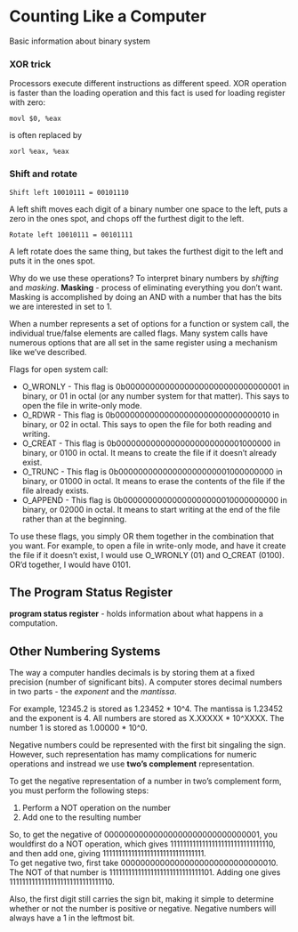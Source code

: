 # Counting Like a Computer

Basic information about binary system

### XOR trick

Processors execute different instructions as different speed. XOR operation is faster than the loading operation and this fact is used for loading register with zero:

```assembly
movl $0, %eax
```
is often replaced by
```assembly
xorl %eax, %eax
```
### Shift and rotate

```
Shift left 10010111 = 00101110
```
A left shift moves each digit of a binary number one space to the left, puts a zero in the ones spot, and chops off the furthest digit to the left. 

```
Rotate left 10010111 = 00101111
```
 A left rotate does the same thing, but takes the furthest digit to the left and puts it in the ones spot.
 
 Why do we use these operations? To interpret binary numbers by *shifting* and *masking*.
 **Masking** - process of eliminating everything you don’t want. Masking is accomplished by doing an AND with a
number that has the bits we are interested in set to 1.

When a number represents a set of options for a function or system call, the individual true/false elements are called flags. Many system calls have numerous options that are all set in the same register using a mechanism like we’ve described.  

Flags for open system call:
 * O_WRONLY - This flag is 0b00000000000000000000000000000001 in binary, or 01 in octal (or any number system for that matter). This says to open the file in write-only mode.
 * O_RDWR - This flag is 0b00000000000000000000000000000010 in binary, or 02 in octal. This says to open the file for both reading and writing.
 * O_CREAT - This flag is 0b00000000000000000000000001000000 in binary, or 0100 in octal. It means to create the file if it doesn’t already exist.
 * O_TRUNC - This flag is 0b00000000000000000000001000000000 in binary, or 01000 in octal. It means to erase the contents of the file if the file already exists.
 * O_APPEND - This flag is 0b00000000000000000000010000000000 in binary, or 02000 in octal. It means to start writing at the end of the file rather than at the beginning.

To use these flags, you simply OR them together in the combination that you want. For example, to open a file in write-only mode, and have it create the file if it doesn’t exist, I would use O_WRONLY (01) and O_CREAT (0100). OR’d together, I would have 0101.

## The Program Status Register

**program status register** - holds information about what happens in a computation.

## Other Numbering Systems

The way a computer handles decimals is by storing them at a fixed precision (number of significant bits).  A computer stores decimal numbers in two parts - the *exponent* and the *mantissa*.


For example, 12345.2 is stored as 1.23452 * 10^4. The mantissa is 1.23452 and the exponent is 4. All numbers are stored as X.XXXXX * 10^XXXX. The number 1 is stored as 1.00000 * 10^0.

Negative numbers could be represented with the first bit singaling the sign. However, such representation has mamy complications for numeric operations and instread we use **two’s complement** representation.

To get the negative representation of a number in two’s complement form, you must perform the following steps:  
1. Perform a NOT operation on the number
2. Add one to the resulting number

So, to get the negative of 00000000000000000000000000000001, you wouldfirst do a NOT operation, which gives 11111111111111111111111111111110, and then add one, giving 11111111111111111111111111111111.   
To get negative two, first take 00000000000000000000000000000010. The NOT of that number is 11111111111111111111111111111101. 
Adding one gives 11111111111111111111111111111110.

Also, the first digit still carries the sign bit, making it simple to determine whether or not the number is positive or negative. Negative numbers will always have a 1 in the leftmost bit.
